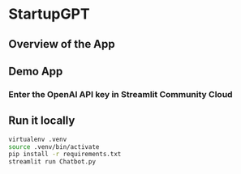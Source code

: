 # StartupGPT

## Overview of the App

## Demo App

### Enter the OpenAI API key in Streamlit Community Cloud

## Run it locally

```sh
virtualenv .venv
source .venv/bin/activate
pip install -r requirements.txt
streamlit run Chatbot.py
```
